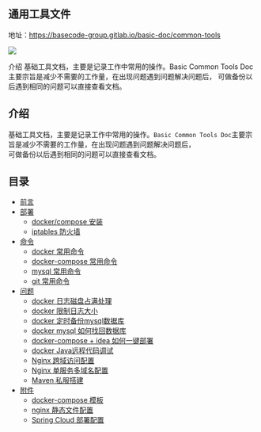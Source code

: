 ## 通用工具文件

地址：[https://basecode-group.gitlab.io/basic-doc/common-tools ](https://basecode-group.gitlab.io/basic-doc/common-tools )

![](https://s3.bmp.ovh/imgs/2022/07/22/4c7bf6c29ae6be78.jpeg)

介绍
基础工具文档，主要是记录工作中常用的操作。Basic Common Tools Doc主要宗旨是减少不需要的工作量，在出现问题遇到问题解决问题后，
可做备份以后遇到相同的问题可以直接查看文档。


## 介绍

基础工具文档，主要是记录工作中常用的操作。`Basic Common Tools Doc`主要宗旨是减少不需要的工作量，在出现问题遇到问题解决问题后，
<br>可做备份以后遇到相同的问题可以直接查看文档。

## 目录

* [前言](/)
* [部署](/deploy/install?id=)
  * [docker/compose 安装](/deploy/install)
  * [iptables 防火墙](/deploy/iptables)
* [命令](/cmd/docker-cmd?id=)
  * [docker 常用命令](/cmd/docker-cmd)
  * [docker-compose 常用命令](/cmd/docker-compose-cmd)
  * [mysql 常用命令](/cmd/mysql-cmd)
  * [git 常用命令](/cmd/git-cmd)
* [问题](/problem/docker-compose-problem?id=)
  * [docker 日志磁盘占满处理](/problem/docker-compose-problem)
  * [docker 限制日志大小](/problem/docker-size)
  * [docker 定时备份mysql数据库](/problem/docker-mysql-data-cron)
  * [docker mysql 如何找回数据库](/problem/docker-mysql-error)
  * [docker-compose + idea 如何一键部署](/problem/docker-compose-deploy)
  * [docker Java远程代码调试](/problem/docker-remote)
  * [Nginx 跨域访问配置](/problem/nginx-cron)
  * [Nginx 单服务多域名配置](/problem/nginx-webside)
  * [Maven 私服搭建](/problem/docker-maven)
* [附件](/file/compose-template)
  * [docker-compose 模板](/file/compose-template?id=)
  * [nginx 静态文件配置](/file/docker-nginx)
  * [Spring Cloud 部署配置](/file/spring-cloud-deploy)
